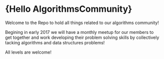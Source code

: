 # {Hello AlgorithmsCommunity} 

Welcome to the Repo to hold all things related to our algorithms community! 

Begining in early 2017 we will have a monthly meetup for our members to get together and work developing their problem solving skills by collectively tacking algorithms and data structures problems! 

All levels are welcome! 

